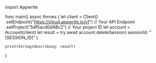 import Appwrite

func main() async throws {
    let client = Client()
      .setEndpoint("https://cloud.appwrite.io/v1") // Your API Endpoint
      .setProject("5df5acd0d48c2") // Your project ID
    let account = Account(client)
    let result = try await account.deleteSession(
        sessionId: "[SESSION_ID]"
    )

    print(String(describing: result)
}
